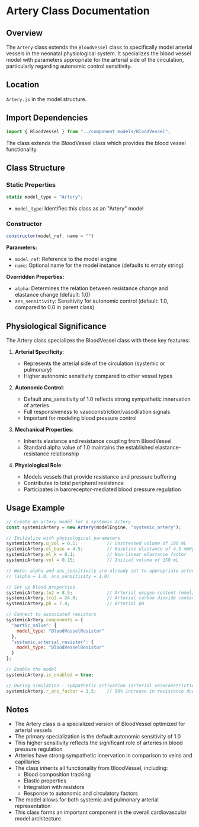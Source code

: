 # Artery Class Documentation

## Overview

The `Artery` class extends the `BloodVessel` class to specifically model arterial vessels in the neonatal physiological system. It specializes the blood vessel model with parameters appropriate for the arterial side of the circulation, particularly regarding autonomic control sensitivity.

## Location

`Artery.js` in the model structure.

## Import Dependencies

```javascript
import { BloodVessel } from "../component_models/BloodVessel";
```

The class extends the BloodVessel class which provides the blood vessel functionality.

## Class Structure

### Static Properties

```javascript
static model_type = "Artery";
```

- `model_type`: Identifies this class as an "Artery" model

### Constructor

```javascript
constructor(model_ref, name = "")
```

**Parameters:**
- `model_ref`: Reference to the model engine
- `name`: Optional name for the model instance (defaults to empty string)

**Overridden Properties:**
- `alpha`: Determines the relation between resistance change and elastance change (default: 1.0)
- `ans_sensitivity`: Sensitivity for autonomic control (default: 1.0, compared to 0.0 in parent class)

## Physiological Significance

The Artery class specializes the BloodVessel class with these key features:

1. **Arterial Specificity**:
   - Represents the arterial side of the circulation (systemic or pulmonary)
   - Higher autonomic sensitivity compared to other vessel types

2. **Autonomic Control**:
   - Default ans_sensitivity of 1.0 reflects strong sympathetic innervation of arteries
   - Full responsiveness to vasoconstriction/vasodilation signals
   - Important for modeling blood pressure control

3. **Mechanical Properties**:
   - Inherits elastance and resistance coupling from BloodVessel
   - Standard alpha value of 1.0 maintains the established elastance-resistance relationship

4. **Physiological Role**:
   - Models vessels that provide resistance and pressure buffering
   - Contributes to total peripheral resistance
   - Participates in baroreceptor-mediated blood pressure regulation

## Usage Example

```javascript
// Create an artery model for a systemic artery
const systemicArtery = new Artery(modelEngine, "systemic_artery");

// Initialize with physiological parameters
systemicArtery.u_vol = 0.1;           // Unstressed volume of 100 mL
systemicArtery.el_base = 4.5;         // Baseline elastance of 4.5 mmHg/mL
systemicArtery.el_k = 0.1;            // Non-linear elastance factor
systemicArtery.vol = 0.15;            // Initial volume of 150 mL

// Note: alpha and ans_sensitivity are already set to appropriate arterial values
// (alpha = 1.0, ans_sensitivity = 1.0)

// Set up blood properties
systemicArtery.to2 = 8.5;             // Arterial oxygen content (mmol/L)
systemicArtery.tco2 = 24.0;           // Arterial carbon dioxide content (mmol/L)
systemicArtery.ph = 7.4;              // Arterial pH

// Connect to associated resistors
systemicArtery.components = {
  "aortic_valve": {
    model_type: "BloodVesselResistor"
  },
  "systemic_arterial_resistor": {
    model_type: "BloodVesselResistor"
  }
};

// Enable the model
systemicArtery.is_enabled = true;

// During simulation - sympathetic activation (arterial vasoconstriction)
systemicArtery.r_ans_factor = 1.5;    // 50% increase in resistance due to sympathetic stimulation
```

## Notes

- The Artery class is a specialized version of BloodVessel optimized for arterial vessels
- The primary specialization is the default autonomic sensitivity of 1.0
- This higher sensitivity reflects the significant role of arteries in blood pressure regulation
- Arteries have strong sympathetic innervation in comparison to veins and capillaries
- The class inherits all functionality from BloodVessel, including:
  - Blood composition tracking
  - Elastic properties
  - Integration with resistors
  - Response to autonomic and circulatory factors
- The model allows for both systemic and pulmonary arterial representation
- This class forms an important component in the overall cardiovascular model architecture
